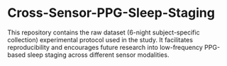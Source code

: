 # Cross-Sensor-PPG-Sleep-Staging
This repository contains the raw dataset (6-night subject-specific collection) experimental protocol used in the study. It facilitates reproducibility and encourages future research into low-frequency PPG-based sleep staging across different sensor modalities.
